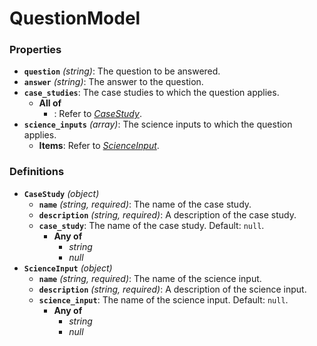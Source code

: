 # QuestionModel

### Properties

- **`question`** *(string)*: The question to be answered.
- **`answer`** *(string)*: The answer to the question.
- **`case_studies`**: The case studies to which the question applies.
  - **All of**
    - : Refer to *[CaseStudy](#%24defs/CaseStudy)*.
- **`science_inputs`** *(array)*: The science inputs to which the question applies.
  - **Items**: Refer to *[ScienceInput](#%24defs/ScienceInput)*.
### Definitions

- <a id="%24defs/CaseStudy"></a>**`CaseStudy`** *(object)*
  - **`name`** *(string, required)*: The name of the case study.
  - **`description`** *(string, required)*: A description of the case study.
  - **`case_study`**: The name of the case study. Default: `null`.
    - **Any of**
      - *string*
      - *null*
- <a id="%24defs/ScienceInput"></a>**`ScienceInput`** *(object)*
  - **`name`** *(string, required)*: The name of the science input.
  - **`description`** *(string, required)*: A description of the science input.
  - **`science_input`**: The name of the science input. Default: `null`.
    - **Any of**
      - *string*
      - *null*

